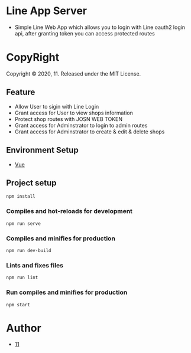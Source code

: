 # Line App Server

- Simple Line Web App which allows you to login with Line oauth2 login api, after granting token you can access protected routes

# CopyRight
Copyright © 2020, 11. Released under the MIT License.

## Feature

- Allow User to sigin with Line Login
- Grant access for User to view shops information
- Protect shop routes with JOSN WEB TOKEN
- Grant access for Adminstrator to login to admin routes
- Grant access for Adminstrator to create & edit & delete shops

## Environment Setup

- [Vue](https://cli.vuejs.org/zh/guide/)

## Project setup
```
npm install
```

### Compiles and hot-reloads for development
```
npm run serve
```

### Compiles and minifies for production
```
npm run dev-build
```

### Lints and fixes files
```
npm run lint
```

### Run compiles and minifies for production
```
npm start
```

# Author
- [11](https://github.com/libterty)
